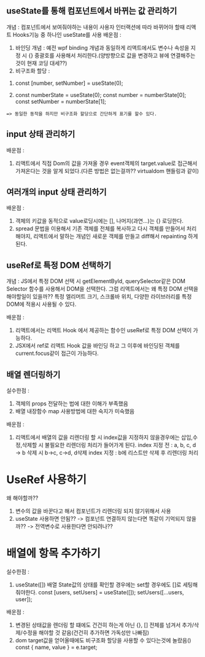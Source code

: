 ## useState를 통해 컴포넌트에서 바뀌는 값 관리하기

개념 : 컴포넌트에서 보여줘야하는 내용이 사용자 인터랙션에 따라 바뀌어야 할때 리액트 Hooks기능 중 하나인 useState를 사용
배운점 :
 1) 바인딩 개념 : 예전 wpf binding 개념과 동일하게 리액트에서도 변수나 속성을 지정 시 {} 중괄호를 사용해서 처리한다.(양방향으로 값을 변경하고 뷰에 연결해주는 것이 현재 코딩 대세??)
 2) 비구조화 할당 : 
   1. const [number, setNumber] = useState(0);
   
   2. const numberState = useState(0);
      const number = numberState[0];
      const setNumber = numberState[1];

    => 동일한 동작을 하지만 비구조화 할당으로 간단하게 표기를 할수 있다.

## input 상태 관리하기
배운점 : 
 1) 리액트에서 직접 Dom의 값을 가져올 경우 event객체의 target.value로 접근해서 가져온다는 것을 알게 되었다.(다른 방법은 없는걸까?? virtualdom 핸들링과 같이)

## 여러개의 input 상태 관리하기
배운점 : 
 1) 객체의 키값을 동적으로 value로딩시에는 [], 나머지(과연...)는 {} 로딩한다.
 2) spread 문법을 이용해서 기존 객체를 전체를 복사하고 다시 객체를 만들어서 처리해야지, 리액트에서 말하는 개념인 새로운 객체를 만들고 diff해서 repainting 하게 된다.

## useRef로 특정 DOM 선택하기
개념 : JS에서 특정 DOM 선택 시 getElementById, querySelector같은 DOM Selector 함수를 사용해서 DOM을 선택한다.
       그럼 리액트에서는 왜 특정 DOM 선택을 해야할일이 있을까?? 특정 엘리머트 크기, 스크롤바 위치, 다양한 라이브러리를 특정 DOM에 적용시 사용될 수 있다.

배운점 :
 1) 리액트에서는 리액트 Hook 에서 제공하는 함수인 useRef로 특정 DOM 선택이 가능하다.
 2) JSX에서 ref로 리액트 Hook 값을 바인딩 하고 그 이후에 바인딩된 객체를 current.focus같이 접근이 가능하다.


## 배열 렌더링하기
실수한점 : 
 1) 객체의 props 전달하는 법에 대한 이해가 부족했음<User user={users[0]}/>
 2) 배열 내장함수 map 사용방법에 대한 숙지가 미숙했음

배운점 :
 1) 리액트에서 배열의 값을 리렌더링 할 시 index값을 지정하지 않을경우에는 삽입,수정,삭제할 시 불필요한 리렌더링 처리가 들어가게 된다. 
  index 지정 전 : a, b, c, d -> b  삭제 시 b->c, c->d, d삭제
  index 지정 : b에 리스트만 삭제 후 리렌더링 처리

# UseRef 사용하기
왜 해야할까??
 1) 변수의 값을 바꾼다고 해서 컴포넌트가 리렌더링 되지 않기위해서 사용
 2) useState 사용하면 안됨?? 
   -> 컴포넌트 연결하지 않는다면 똑같이 기억되지 않을까??
   -> 전역변수로 사용한다면 안되려나??

# 배열에 항목 추가하기
실수한점 : 
 1) useState([]) 배열 State값의 상태를 확인할 경우에는 set할 경우에도 []로 세팅해줘야한다.
 const [users, setUsers] = useState([]);
 setUsers([...users, user]);

 배운점 : 
  1) 변경된 상태값을 렌더링 할 떄에도 건건히 하는게 아닌 {}, [] 전체를 넘겨서 추가/삭제/수정을 해야할 것 같음(건건히 추가하면 가독성만 나빠짐)
  2) dom target값을 얻어올때에도 비구조화 할당을 사용할 수 있다는것에 놀랐음() const { name, value } = e.target;


 